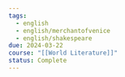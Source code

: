 ```yaml
---
tags:
  - english
  - english/merchantofvenice
  - english/shakespeare
due: 2024-03-22
course: "[[World Literature]]"
status: Complete
---
```

